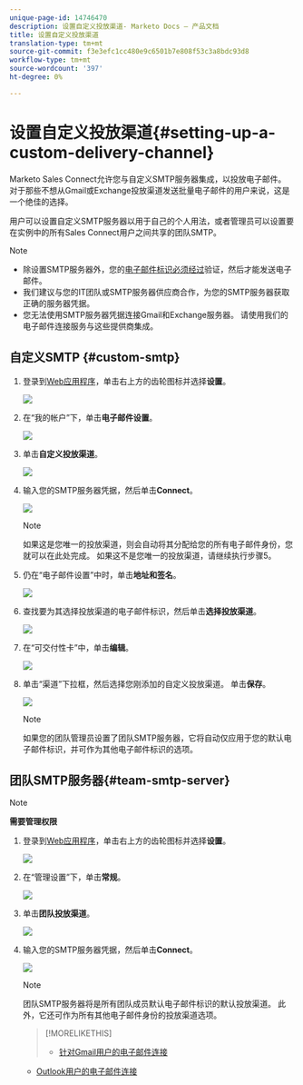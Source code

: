 ```yaml
---
unique-page-id: 14746470
description: 设置自定义投放渠道- Marketo Docs — 产品文档
title: 设置自定义投放渠道
translation-type: tm+mt
source-git-commit: f3e3efc1cc480e9c6501b7e808f53c3a8bdc93d8
workflow-type: tm+mt
source-wordcount: '397'
ht-degree: 0%

---
```



# 设置自定义投放渠道{#setting-up-a-custom-delivery-channel}

Marketo Sales Connect允许您与自定义SMTP服务器集成，以投放电子邮件。 对于那些不想从Gmail或Exchange投放渠道发送批量电子邮件的用户来说，这是一个绝佳的选择。

用户可以设置自定义SMTP服务器以用于自己的个人用法，或者管理员可以设置要在实例中的所有Sales Connect用户之间共享的团队SMTP。

>[!NOTE]
>
>* 除设置SMTP服务器外，您的[电子邮件标识必须经过](/help/marketo/product-docs/marketo-sales-connect/getting-started/email-settings/verify-your-email.md)验证，然后才能发送电子邮件。
>* 我们建议与您的IT团队或SMTP服务器供应商合作，为您的SMTP服务器获取正确的服务器凭据。
>* 您无法使用SMTP服务器凭据连接Gmail和Exchange服务器。 请使用我们的电子邮件连接服务与这些提供商集成。


## 自定义SMTP {#custom-smtp}

1. 登录到[Web应用程序](https://toutapp.com/login)，单击右上方的齿轮图标并选择&#x200B;**设置**。

   ![](assets/setting-up-a-custom-delivery-channel-1.png)

1. 在“我的帐户”下，单击&#x200B;**电子邮件设置**。

   ![](assets/setting-up-a-custom-delivery-channel-2.png)

1. 单击&#x200B;**自定义投放渠道**。

   ![](assets/setting-up-a-custom-delivery-channel-3.png)

1. 输入您的SMTP服务器凭据，然后单击&#x200B;**Connect**。

   ![](assets/setting-up-a-custom-delivery-channel-4.png)

   >[!NOTE]
   >
   >如果这是您唯一的投放渠道，则会自动将其分配给您的所有电子邮件身份，您就可以在此处完成。 如果这不是您唯一的投放渠道，请继续执行步骤5。

1. 仍在“电子邮件设置”中时，单击&#x200B;**地址和签名**。

   ![](assets/setting-up-a-custom-delivery-channel-5.png)

1. 查找要为其选择投放渠道的电子邮件标识，然后单击&#x200B;**选择投放渠道**。

   ![](assets/setting-up-a-custom-delivery-channel-6.png)

1. 在“可交付性卡”中，单击&#x200B;**编辑**。

   ![](assets/setting-up-a-custom-delivery-channel-7.png)

1. 单击“渠道”下拉框，然后选择您刚添加的自定义投放渠道。 单击&#x200B;**保存**。

   ![](assets/setting-up-a-custom-delivery-channel-8.png)

   >[!NOTE]
   >
   >如果您的团队管理员设置了团队SMTP服务器，它将自动仅应用于您的默认电子邮件标识，并可作为其他电子邮件标识的选项。

## 团队SMTP服务器{#team-smtp-server}

>[!NOTE]
>
>**需要管理权限**

1. 登录到[Web应用程序](https://toutapp.com/login)，单击右上方的齿轮图标并选择&#x200B;**设置**。

   ![](assets/setting-up-a-custom-delivery-channel-9.png)

1. 在“管理设置”下，单击&#x200B;**常规**。

   ![](assets/setting-up-a-custom-delivery-channel-10.png)

1. 单击&#x200B;**团队投放渠道**。

   ![](assets/setting-up-a-custom-delivery-channel-11.png)

1. 输入您的SMTP服务器凭据，然后单击&#x200B;**Connect**。

   ![](assets/setting-up-a-custom-delivery-channel-12.png)

   >[!NOTE]
   >
   >团队SMTP服务器将是所有团队成员默认电子邮件标识的默认投放渠道。 此外，它还可作为所有其他电子邮件身份的投放渠道选项。

   >[!MORELIKETHIS]
   >
   >* [针对Gmail用户的电子邮件连接](/help/marketo/product-docs/marketo-sales-connect/email-plugins/gmail/email-connection-for-gmail-users.md)
      >
      >
   * [Outlook用户的电子邮件连接](/help/marketo/product-docs/marketo-sales-connect/email-plugins/msc-for-outlook/email-connection-for-outlook-users.md)

